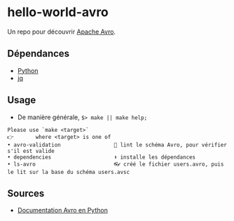 # hello-world-avro

Un repo pour découvrir [Apache Avro](https://avro.apache.org/).

## Dépendances

- [Python](./.python-version)
- [jq](https://stedolan.github.io/jq/)

## Usage

- De manière générale, `$> make || make help;`

```plaintext
Please use `make <target>`
👉       where <target> is one of
• avro-validation                 🔎 lint le schéma Avro, pour vérifier s'il est valide
• dependencies                    ⬇️ installe les dépendances
• ls-avro                         👓 créé le fichier users.avro, puis le lit sur la base du schéma users.avsc
```

## Sources

- [Documentation Avro en Python](https://avro.apache.org/docs/current/gettingstartedpython.html)